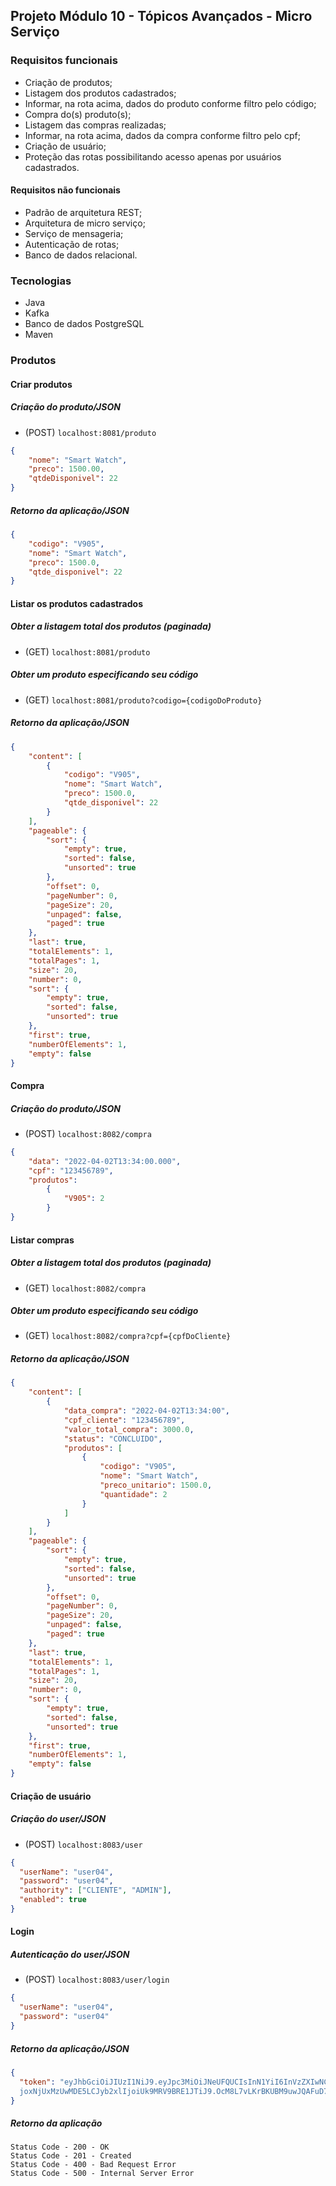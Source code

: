 ## Projeto Módulo 10 - Tópicos Avançados - Micro Serviço

### Requisitos funcionais

 - Criação de produtos;
 - Listagem dos produtos cadastrados;
 - Informar, na rota acima, dados do produto conforme filtro pelo código;
 - Compra do(s) produto(s);
 - Listagem das compras realizadas;
 - Informar, na rota acima, dados da compra conforme filtro pelo cpf;
 - Criação de usuário;
 - Proteção das rotas possibilitando acesso apenas por usuários cadastrados.

#### Requisitos não funcionais

 - Padrão de arquitetura REST;
 - Arquitetura de micro serviço;
 - Serviço de mensageria; 
 - Autenticação de rotas;
 - Banco de dados relacional.
 

### Tecnologias
- Java
- Kafka
- Banco de dados PostgreSQL
- Maven


### Produtos

#### Criar produtos

##### Criação do produto/JSON
 - (POST) `localhost:8081/produto`
```json
{
	"nome": "Smart Watch",
	"preco": 1500.00,
	"qtdeDisponivel": 22
}
```
##### Retorno da aplicação/JSON
```json
{
	"codigo": "V905",
	"nome": "Smart Watch",
	"preco": 1500.0,
	"qtde_disponivel": 22
}
```

#### Listar os produtos cadastrados

##### Obter a listagem total dos produtos (paginada)
 - (GET) `localhost:8081/produto`

##### Obter um produto especificando seu código
 - (GET) `localhost:8081/produto?codigo={codigoDoProduto}`

##### Retorno da aplicação/JSON
```json
{
	"content": [
		{
			"codigo": "V905",
			"nome": "Smart Watch",
			"preco": 1500.0,
			"qtde_disponivel": 22
		}
	],
	"pageable": {
		"sort": {
			"empty": true,
			"sorted": false,
			"unsorted": true
		},
		"offset": 0,
		"pageNumber": 0,
		"pageSize": 20,
		"unpaged": false,
		"paged": true
	},
	"last": true,
	"totalElements": 1,
	"totalPages": 1,
	"size": 20,
	"number": 0,
	"sort": {
		"empty": true,
		"sorted": false,
		"unsorted": true
	},
	"first": true,
	"numberOfElements": 1,
	"empty": false
}
```

#### Compra

##### Criação do produto/JSON
 - (POST) `localhost:8082/compra`

```json
{
	"data": "2022-04-02T13:34:00.000",
	"cpf": "123456789",
	"produtos": 
		{
			"V905": 2
		}
}
```

#### Listar compras 

##### Obter a listagem total dos produtos (paginada)
 - (GET) `localhost:8082/compra`

##### Obter um produto especificando seu código
 - (GET) `localhost:8082/compra?cpf={cpfDoCliente}`

##### Retorno da aplicação/JSON
```json
{
	"content": [
		{
            "data_compra": "2022-04-02T13:34:00",
            "cpf_cliente": "123456789",
            "valor_total_compra": 3000.0,
            "status": "CONCLUIDO",
			"produtos": [
				{
					"codigo": "V905",
					"nome": "Smart Watch",
					"preco_unitario": 1500.0,
					"quantidade": 2
				}
			]
		}
	],
	"pageable": {
		"sort": {
			"empty": true,
			"sorted": false,
			"unsorted": true
		},
		"offset": 0,
		"pageNumber": 0,
		"pageSize": 20,
		"unpaged": false,
		"paged": true
	},
	"last": true,
	"totalElements": 1,
	"totalPages": 1,
	"size": 20,
	"number": 0,
	"sort": {
		"empty": true,
		"sorted": false,
		"unsorted": true
	},
	"first": true,
	"numberOfElements": 1,
	"empty": false
}
```


#### Criação de usuário

##### Criação do user/JSON
 - (POST) `localhost:8083/user`
```json
{
  "userName": "user04",
  "password": "user04",
  "authority": ["CLIENTE", "ADMIN"],
  "enabled": true
}
```


#### Login

##### Autenticação do user/JSON
 - (POST) `localhost:8083/user/login`
```json
{
  "userName": "user04",
  "password": "user04"
}
```

##### Retorno da aplicação/JSON
```json
{
  "token": "eyJhbGciOiJIUzI1NiJ9.eyJpc3MiOiJNeUFQUCIsInN1YiI6InVzZXIwNCIsImlhdCI6MTY1MTM0NjQxOSwiZXhwI
  joxNjUxMzUwMDE5LCJyb2xlIjoiUk9MRV9BRE1JTiJ9.OcM8L7vLKrBKUBM9uwJQAFuD7PVJuOEH8OW7ksXCK2I"
}
```

##### Retorno da aplicação
	Status Code - 200 - OK
	Status Code - 201 - Created
	Status Code - 400 - Bad Request Error
	Status Code - 500 - Internal Server Error
